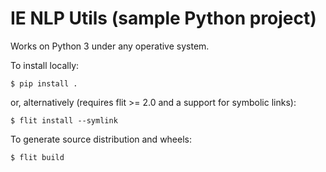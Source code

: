 # IE NLP Utils (sample Python project)

Works on Python 3 under any operative system.

To install locally:

```
$ pip install .
```

or, alternatively (requires flit >= 2.0 and a support for symbolic links):

```
$ flit install --symlink
```

To generate source distribution and wheels:

```
$ flit build
```
